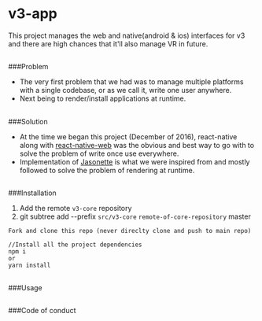 # v3-app
This project manages the web and native(android & ios) interfaces for v3 and there are high chances that it'll also manage VR in future.

##

###Problem
- The very first problem that we had was to manage multiple platforms with a single codebase, or as we call it, write one user anywhere.
- Next being to render/install applications at runtime.

##
###Solution
- At the time we began this project (December of 2016), react-native along with [react-native-web](https://github.com/necolas/react-native-web) was the obvious and best way to go with to solve the problem of write once use everywhere.
- Implementation of  [Jasonette](https://docs.jasonette.com/) is what we were inspired from and mostly followed to solve the problem of rendering at runtime.

##
###Installation

 1. Add the remote `v3-core` repository
 2. git subtree add --prefix `src/v3-core` `remote-of-core-repository` master

```
Fork and clone this repo (never direclty clone and push to main repo)

//Install all the project dependencies
npm i
or
yarn install
```

##
###Usage


##
###Code of conduct
